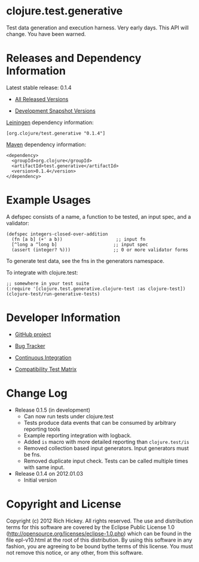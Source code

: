 clojure.test.generative
========================================

Test data generation and execution harness. Very early days.
This API will change. You have been warned.


Releases and Dependency Information
========================================

Latest stable release: 0.1.4

* [All Released Versions](http://search.maven.org/#search%7Cgav%7C1%7Cg%3A%22org.clojure%22%20AND%20a%3A%22test.generative%22)

* [Development Snapshot Versions](https://oss.sonatype.org/index.html#nexus-search;gav~org.clojure~test.generative~~~)

[Leiningen](https://github.com/technomancy/leiningen) dependency information:

    [org.clojure/test.generative "0.1.4"]

[Maven](http://maven.apache.org/) dependency information:

    <dependency>
      <groupId>org.clojure</groupId>
      <artifactId>test.generative</artifactId>
      <version>0.1.4</version>
    </dependency>


Example Usages
========================================

A defspec consists of a name, a function to be tested, an input spec,
and a validator:

    (defspec integers-closed-over-addition
      (fn [a b] (+' a b))                    ;; input fn
      [^long a ^long b]                     ;; input spec
      (assert (integer? %)))                ;; 0 or more validator forms

To generate test data, see the fns in the generators namespace.

To integrate with clojure.test:

    ;; somewhere in your test suite
    (:require '[clojure.test.generative.clojure-test :as clojure-test])
    (clojure-test/run-generative-tests)

Developer Information
========================================

* [GitHub project](https://github.com/clojure/test.generative)

* [Bug Tracker](http://dev.clojure.org/jira/browse/TGEN)

* [Continuous Integration](http://build.clojure.org/job/test.generative/)

* [Compatibility Test Matrix](http://build.clojure.org/job/test.generative-test-matrix/)



Change Log
====================

* Release 0.1.5 (in development)
  * Can now run tests under clojure.test
  * Tests produce data events that can be consumed by arbitrary reporting tools
  * Example reporting integration with logback. 
  * Added `is` macro with more detailed reporting than `clojure.test/is`
  * Removed collection based input generators. Input generators must be fns.
  * Removed duplicate input check. Tests can be called multiple times with same input. 
* Release 0.1.4 on 2012.01.03
  * Initial version


Copyright and License
========================================

Copyright (c) 2012 Rich Hickey. All rights reserved.  The use and distribution terms for this software are covered by the Eclipse Public License 1.0 (http://opensource.org/licenses/eclipse-1.0.php) which can be found in the file epl-v10.html at the root of this distribution. By using this software in any fashion, you are agreeing to be bound bythe terms of this license.  You must not remove this notice, or any other, from this software.
